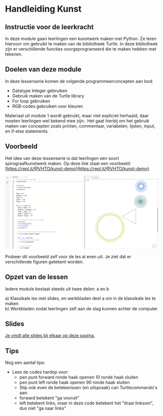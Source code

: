 # Handleiding Kunst

## Instructie voor de leerkracht

In deze module gaan leerlingen een kunstwerk maken met Python. Ze leren hiervoor om gebruikt te maken van de bibliotheek Turtle. In deze bibliotheek zijn er verschillende functies voorgeprogrameerd die te maken hebben met tekenen.

## Doelen van deze module

In deze lessenserie komen de volgende programmeerconcepten aan bod:

* Datatype Integer gebruiken
* Gebruik maken van de Turtle library
* For loop gebruiken
* RGB-codes gebruiken voor kleuren

Materiaal uit module 1 wordt gebruikt, maar niet expliciet herhaald, daar moeten leerlingen wel bekend mee zijn:. Het gaat hierbij om het gebruik maken van concepten zoals printen, commentaar, variabelen, lijsten, input, en if-else statements.

## Voorbeeld

Het idee van deze lessenserie is dat leerlingen een soort spirograafkunstwerk maken. Op deze link staat een voorbeeld: [https://repl.it/@VHTO/kunst-demo](https://repl.it/@VHTO/kunst-demo)

![Voorbeeldcode \(links\) en de uitvoer van deze code \(rechts\)](../img/demo_kunst.png)

Probeer dit voorbeeld zelf voor de les al even uit. Je ziet dat er verschillende figuren getekent worden.

## Opzet van de lessen

Iedere module bestaat steeds uit twee delen: a en b

a\) Klassikale les met slides, en werkbladen deel a om in de klassikale les te maken   
b\) Werkbladen zodat leerlingen zelf aan de slag kunnen achter de computer

## Slides

[Je vindt alle slides bij elkaar op deze pagina.](https://slides.com/vhto/decks/module-kunst)

## Tips

Nog een aantal tips:

* Lees de codes hardop voor:
  * pen punt forward ronde haak openen 10 ronde haak sluiten
  * pen punt left ronde haak openen 90 ronde haak sluiten
  * Stip ook even de betekenissen \(en uitspraak\) can Turtlecommando's aan:
  * forward betekent "ga vooruit"
  * left betekent links, maar in deze code betekent het "draai linksom", dus niet "ga naar links"
